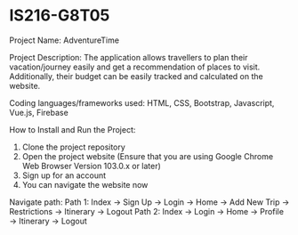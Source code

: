# IS216-G8T05
Project Name: AdventureTime

Project Description: The application allows travellers to plan their vacation/journey easily and get a recommendation of places to visit. Additionally, their budget can be easily tracked and calculated on the website.

Coding languages/frameworks used: HTML, CSS, Bootstrap, Javascript, Vue.js, Firebase

How to Install and Run the Project: 
1. Clone the project repository
2. Open the project website (Ensure that you are using Google Chrome Web Browser Version 103.0.x or later) 
3. Sign up for an account
4. You can navigate the website now

Navigate path:
Path 1: Index → Sign Up → Login → Home → Add New Trip → Restrictions → Itinerary → Logout
Path 2: Index → Login → Home → Profile → Itinerary → Logout
